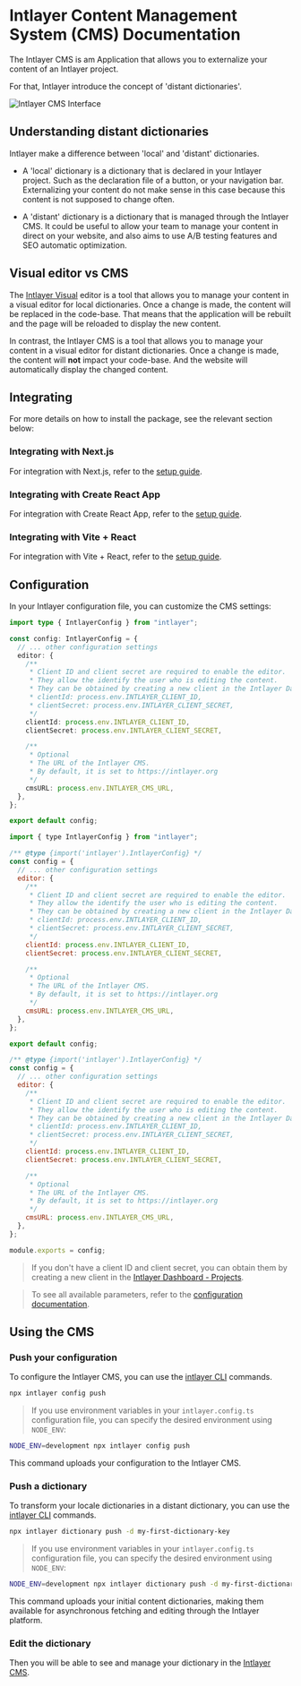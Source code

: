 # Intlayer Content Management System (CMS) Documentation

The Intlayer CMS is am Application that allows you to externalize your content of an Intlayer project.

For that, Intlayer introduce the concept of 'distant dictionaries'.

![Intlayer CMS Interface](https://github.com/aymericzip/intlayer/blob/main/docs/assets/CMS.png)

## Understanding distant dictionaries

Intlayer make a difference between 'local' and 'distant' dictionaries.

- A 'local' dictionary is a dictionary that is declared in your Intlayer project. Such as the declaration file of a button, or your navigation bar. Externalizing your content do not make sense in this case because this content is not supposed to change often.

- A 'distant' dictionary is a dictionary that is managed through the Intlayer CMS. It could be useful to allow your team to manage your content in direct on your website, and also aims to use A/B testing features and SEO automatic optimization.

## Visual editor vs CMS

The [Intlayer Visual](https://github.com/aymericzip/intlayer/blob/main/docs/en/intlayer_visual_editor.md) editor is a tool that allows you to manage your content in a visual editor for local dictionaries. Once a change is made, the content will be replaced in the code-base. That means that the application will be rebuilt and the page will be reloaded to display the new content.

In contrast, the Intlayer CMS is a tool that allows you to manage your content in a visual editor for distant dictionaries. Once a change is made, the content will **not** impact your code-base. And the website will automatically display the changed content.

## Integrating

For more details on how to install the package, see the relevant section below:

### Integrating with Next.js

For integration with Next.js, refer to the [setup guide](https://github.com/aymericzip/intlayer/blob/main/docs/en/intlayer_with_nextjs_15.md).

### Integrating with Create React App

For integration with Create React App, refer to the [setup guide](https://github.com/aymericzip/intlayer/blob/main/docs/en/intlayer_with_create_react_app.md).

### Integrating with Vite + React

For integration with Vite + React, refer to the [setup guide](https://github.com/aymericzip/intlayer/blob/main/docs/en/intlayer_with_vite+react.md).

## Configuration

In your Intlayer configuration file, you can customize the CMS settings:

```typescript fileName="intlayer.config.ts" codeFormat="typescript"
import type { IntlayerConfig } from "intlayer";

const config: IntlayerConfig = {
  // ... other configuration settings
  editor: {
    /**
     * Client ID and client secret are required to enable the editor.
     * They allow the identify the user who is editing the content.
     * They can be obtained by creating a new client in the Intlayer Dashboard - Projects (https://intlayer.org/dashboard/projects).
     * clientId: process.env.INTLAYER_CLIENT_ID,
     * clientSecret: process.env.INTLAYER_CLIENT_SECRET,
     */
    clientId: process.env.INTLAYER_CLIENT_ID,
    clientSecret: process.env.INTLAYER_CLIENT_SECRET,

    /**
     * Optional
     * The URL of the Intlayer CMS.
     * By default, it is set to https://intlayer.org
     */
    cmsURL: process.env.INTLAYER_CMS_URL,
  },
};

export default config;
```

```javascript fileName="intlayer.config.mjs" codeFormat="esm"
import { type IntlayerConfig } from "intlayer";

/** @type {import('intlayer').IntlayerConfig} */
const config = {
  // ... other configuration settings
  editor: {
    /**
     * Client ID and client secret are required to enable the editor.
     * They allow the identify the user who is editing the content.
     * They can be obtained by creating a new client in the Intlayer Dashboard - Projects (https://intlayer.org/dashboard/projects).
     * clientId: process.env.INTLAYER_CLIENT_ID,
     * clientSecret: process.env.INTLAYER_CLIENT_SECRET,
     */
    clientId: process.env.INTLAYER_CLIENT_ID,
    clientSecret: process.env.INTLAYER_CLIENT_SECRET,

    /**
     * Optional
     * The URL of the Intlayer CMS.
     * By default, it is set to https://intlayer.org
     */
    cmsURL: process.env.INTLAYER_CMS_URL,
  },
};

export default config;
```

```javascript fileName="intlayer.config.cjs" codeFormat="commonjs"
/** @type {import('intlayer').IntlayerConfig} */
const config = {
  // ... other configuration settings
  editor: {
    /**
     * Client ID and client secret are required to enable the editor.
     * They allow the identify the user who is editing the content.
     * They can be obtained by creating a new client in the Intlayer Dashboard - Projects (https://intlayer.org/dashboard/projects).
     * clientId: process.env.INTLAYER_CLIENT_ID,
     * clientSecret: process.env.INTLAYER_CLIENT_SECRET,
     */
    clientId: process.env.INTLAYER_CLIENT_ID,
    clientSecret: process.env.INTLAYER_CLIENT_SECRET,

    /**
     * Optional
     * The URL of the Intlayer CMS.
     * By default, it is set to https://intlayer.org
     */
    cmsURL: process.env.INTLAYER_CMS_URL,
  },
};

module.exports = config;
```

> If you don't have a client ID and client secret, you can obtain them by creating a new client in the [Intlayer Dashboard - Projects](https://intlayer.org/dashboard/projects).

> To see all available parameters, refer to the [configuration documentation](https://github.com/aymericzip/intlayer/blob/main/docs/en/configuration.md).

## Using the CMS

### Push your configuration

To configure the Intlayer CMS, you can use the [intlayer CLI](https://github.com/aymericzip/intlayer/tree/main/docs/en/intlayer_cli.md) commands.

```bash
npx intlayer config push
```

> If you use environment variables in your `intlayer.config.ts` configuration file, you can specify the desired environment using `NODE_ENV`:

```bash
NODE_ENV=development npx intlayer config push
```

This command uploads your configuration to the Intlayer CMS.

### Push a dictionary

To transform your locale dictionaries in a distant dictionary, you can use the [intlayer CLI](https://github.com/aymericzip/intlayer/tree/main/docs/en/intlayer_cli.md) commands.

```bash
npx intlayer dictionary push -d my-first-dictionary-key
```

> If you use environment variables in your `intlayer.config.ts` configuration file, you can specify the desired environment using `NODE_ENV`:

```bash
NODE_ENV=development npx intlayer dictionary push -d my-first-dictionary-key
```

This command uploads your initial content dictionaries, making them available for asynchronous fetching and editing through the Intlayer platform.

### Edit the dictionary

Then you will be able to see and manage your dictionary in the [Intlayer CMS](https://intlayer.org/dashboard/content).
